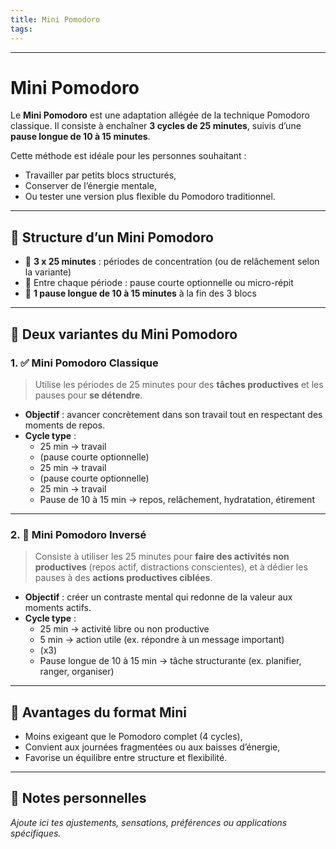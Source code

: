 ```yaml
---
title: Mini Pomodoro
tags:
---
```

---

# Mini Pomodoro

Le **Mini Pomodoro** est une adaptation allégée de la technique Pomodoro classique. Il consiste à enchaîner **3 cycles de 25 minutes**, suivis d’une **pause longue de 10 à 15 minutes**.

Cette méthode est idéale pour les personnes souhaitant :
- Travailler par petits blocs structurés,
- Conserver de l’énergie mentale,
- Ou tester une version plus flexible du Pomodoro traditionnel.

---

## 🔸 Structure d’un Mini Pomodoro

- 🔁 **3 x 25 minutes** : périodes de concentration (ou de relâchement selon la variante)
- 🔂 Entre chaque période : pause courte optionnelle ou micro-répit
- 🧘 **1 pause longue de 10 à 15 minutes** à la fin des 3 blocs

---

## 🧭 Deux variantes du Mini Pomodoro

### 1. ✅ **Mini Pomodoro Classique**
> Utilise les périodes de 25 minutes pour des **tâches productives** et les pauses pour **se détendre**.

- **Objectif** : avancer concrètement dans son travail tout en respectant des moments de repos.
- **Cycle type** :
  - 25 min → travail
  - (pause courte optionnelle)
  - 25 min → travail
  - (pause courte optionnelle)
  - 25 min → travail
  - Pause de 10 à 15 min → repos, relâchement, hydratation, étirement

---

### 2. 🔄 **Mini Pomodoro Inversé**
> Consiste à utiliser les 25 minutes pour **faire des activités non productives** (repos actif, distractions conscientes), et à dédier les pauses à des **actions productives ciblées**.

- **Objectif** : créer un contraste mental qui redonne de la valeur aux moments actifs.
- **Cycle type** :
  - 25 min → activité libre ou non productive
  - 5 min → action utile (ex. répondre à un message important)
  - (x3)
  - Pause longue de 10 à 15 min → tâche structurante (ex. planifier, ranger, organiser)

---

## 🎯 Avantages du format Mini

- Moins exigeant que le Pomodoro complet (4 cycles),
- Convient aux journées fragmentées ou aux baisses d’énergie,
- Favorise un équilibre entre structure et flexibilité.

---

## 📝 Notes personnelles

_Ajoute ici tes ajustements, sensations, préférences ou applications spécifiques._
